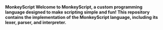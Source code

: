 <b>MonkeyScript<b>
Welcome to MonkeyScript, a custom programming language designed to make scripting simple and fun! This repository contains the implementation of the MonkeyScript language, including its lexer, parser, and interpreter.
